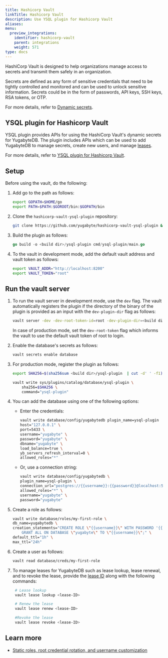 ```yaml
---
title: Hashicorp Vault
linkTitle: Hashicorp Vault
description: Use YSQL plugin for Hashicorp Vault
aliases:
menu:
  preview_integrations:
    identifier: hashicorp-vault
    parent: integrations
    weight: 571
type: docs
---
```


HashiCorp Vault is designed to help organizations manage access to secrets and transmit them safely in an organization.

Secrets are defined as any form of sensitive credentials that need to be tightly controlled and monitored and can be used to unlock sensitive information. Secrets could be in the form of passwords, API keys, SSH keys, RSA tokens, or OTP.

For more details, refer to [Dynamic secrets](https://github.com/yugabyte/hashicorp-vault-ysql-plugin#dynamic-secrets).

## YSQL plugin for Hashicorp Vault

YSQL plugin provides APIs for using the HashiCorp Vault's dynamic secrets for YugabyteDB. The plugin includes APIs which can be used to add YugabyteDB to manage secrets, create new users, and manage [leases](https://developer.hashicorp.com/vault/docs/concepts/lease).

For more details, refer to [YSQL plugin for Hashicorp Vault](https://github.com/yugabyte/hashicorp-vault-ysql-plugin#ysql-plugin-for-hashicorp-vault-1).

## Setup

Before using the vault, do the following:

1. Add go to the path as follows:

    ```sh
    export GOPATH=$HOME/go
    export PATH=$PATH:$GOROOT/bin:$GOPATH/bin
    ```

1. Clone the `hashicorp-vault-ysql-plugin` repository:

    ```sh
    git clone https://github.com/yugabyte/hashicorp-vault-ysql-plugin && cd hashicorp-vault-ysql-plugin
    ```

1. Build the plugin as follows:

    ```go
    go build -o <build dir>/ysql-plugin cmd/ysql-plugin/main.go
    ```

1. To the vault in development mode, add the default vault address and vault token as follows:

    ```sh
    export VAULT_ADDR="http://localhost:8200"
    export VAULT_TOKEN="root"
    ```

## Run the vault server

1. To run the vault server in development mode, use the `dev` flag. The vault automatically registers the plugin if the directory of the binary of the plugin is provided as an input with the `dev-plugin-dir` flag as follows:

    ```sh
    vault server -dev -dev-root-token-id=root -dev-plugin-dir=<build dir>
    ```

    In case of production mode, set the `dev-root-token` flag which informs the vault to use the default vault token of root to login.

1. Enable the database's secrets as follows:

    ```sh
    vault secrets enable database
    ```

1. For production mode, register the plugin as follows:

    ```sh
    export SHA256=$(sha256sum <build dir>/ysql-plugin  | cut -d' ' -f1)

    vault write sys/plugins/catalog/database/ysql-plugin \
        sha256=$SHA256 \
        command="ysql-plugin"
    ```

1. You can add the database using one of the following options:

    * Enter the credentials:

        ```sh
        vault write database/config/yugabytedb plugin_name=ysql-plugin  \
        host="127.0.0.1" \
        port=5433 \
        username="yugabyte" \
        password="yugabyte" \
        dbname="yugabyte" \
        load_balance=true \
        yb_servers_refresh_interval=0 \
        allowed_roles="*"
        ```

    * Or, use a connection string:

        ```sh
        vault write database/config/yugabytedb \
        plugin_name=ysql-plugin \
        connection_url="postgres://{{username}}:{{password}}@localhost:5433/yugabyte?sslmode=disable&    load_balance=true&yb_servers_refresh_interval=0" \
        allowed_roles="*" \
        username="yugabyte" \
        password="yugabyte"
        ```

1. Create a role as follows:

    ```sh
    vault write database/roles/my-first-role \
    db_name=yugabytedb \
    creation_statements="CREATE ROLE \"{{username}}\" WITH PASSWORD '{{password}}' VALID UNTIL '{{expiration}}'     NOINHERIT LOGIN; \
        GRANT ALL ON DATABASE \"yugabyte\" TO \"{{username}}\";" \
    default_ttl="1h" \
    max_ttl="24h"
    ```

1. Create a user as follows:

    ```sh
    vault read database/creds/my-first-role
    ```

1. To manage leases for YugabyteDB such as lease lookup, lease renewal, and to revoke the lease, provide the [lease ID](https://developer.hashicorp.com/vault/docs/concepts/lease#lease-ids) along with the following commands:

    ```sh
     # Lease lookup
     vault lease lookup <lease-ID>
    ```

    ```sh
     # Renew the lease
     vault lease renew <lease-ID>
    ```

    ```sh
     #Revoke the lease
     vault lease revoke <lease-ID>
    ```

## Learn more

* [Static roles, root credential rotation, and username customization](https://github.com/yugabyte/hashicorp-vault-ysql-plugin#apart-from-dynamic-roles-ysql-plugin-also-supports-static-roles-root-credential-rotation-and-username-customization)

